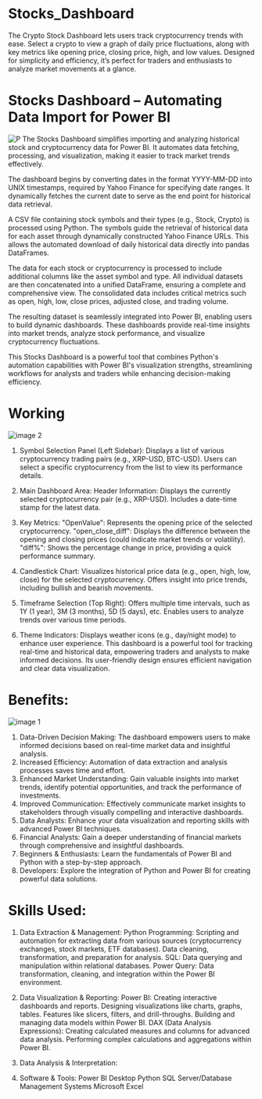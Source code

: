 # Stocks_Dashboard
The Crypto Stock Dashboard lets users track cryptocurrency trends with ease. Select a crypto to view a graph of daily price fluctuations, along with key metrics like opening price, closing price, high, and low values. Designed for simplicity and efficiency, it’s perfect for traders and enthusiasts to analyze market movements at a glance.
# Stocks Dashboard – Automating Data Import for Power BI
![P](https://github.com/user-attachments/assets/3ecdc418-5399-4833-90c6-572860b8e974)
The Stocks Dashboard simplifies importing and analyzing historical stock and cryptocurrency data for Power BI. It automates data fetching, processing, and visualization, making it easier to track market trends effectively.

The dashboard begins by converting dates in the format YYYY-MM-DD into UNIX timestamps, required by Yahoo Finance for specifying date ranges. It dynamically fetches the current date to serve as the end point for historical data retrieval.

A CSV file containing stock symbols and their types (e.g., Stock, Crypto) is processed using Python. The symbols guide the retrieval of historical data for each asset through dynamically constructed Yahoo Finance URLs. This allows the automated download of daily historical data directly into pandas DataFrames.

The data for each stock or cryptocurrency is processed to include additional columns like the asset symbol and type. All individual datasets are then concatenated into a unified DataFrame, ensuring a complete and comprehensive view. The consolidated data includes critical metrics such as open, high, low, close prices, adjusted close, and trading volume.

The resulting dataset is seamlessly integrated into Power BI, enabling users to build dynamic dashboards. These dashboards provide real-time insights into market trends, analyze stock performance, and visualize cryptocurrency fluctuations.

This Stocks Dashboard is a powerful tool that combines Python's automation capabilities with Power BI's visualization strengths, streamlining workflows for analysts and traders while enhancing decision-making efficiency.
# Working
![image 2](https://github.com/user-attachments/assets/20bf7886-5ec5-487a-ab77-f62c56aa0320)
1. Symbol Selection Panel (Left Sidebar):
Displays a list of various cryptocurrency trading pairs (e.g., XRP-USD, BTC-USD).
Users can select a specific cryptocurrency from the list to view its performance details.

2. Main Dashboard Area:
Header Information: Displays the currently selected cryptocurrency pair (e.g., XRP-USD).
Includes a date-time stamp for the latest data.

3. Key Metrics: "OpenValue": Represents the opening price of the selected cryptocurrency.
"open_close_diff": Displays the difference between the opening and closing prices (could indicate market trends or volatility).
"diff%": Shows the percentage change in price, providing a quick performance summary.

4. Candlestick Chart:
Visualizes historical price data (e.g., open, high, low, close) for the selected cryptocurrency.
Offers insight into price trends, including bullish and bearish movements.

5. Timeframe Selection (Top Right):
Offers multiple time intervals, such as 1Y (1 year), 3M (3 months), 5D (5 days), etc.
Enables users to analyze trends over various time periods.

6. Theme Indicators:
Displays weather icons (e.g., day/night mode) to enhance user experience.
This dashboard is a powerful tool for tracking real-time and historical data, empowering traders and analysts to make informed decisions. Its user-friendly design ensures efficient navigation and clear data visualization.

# Benefits:
![image 1](https://github.com/user-attachments/assets/717caff1-ca61-4bed-8e86-3dfc0c34b2a5)
1. Data-Driven Decision Making: The dashboard empowers users to make informed decisions based on real-time market data and insightful analysis.
2. Increased Efficiency: Automation of data extraction and analysis processes saves time and effort.
3. Enhanced Market Understanding: Gain valuable insights into market trends, identify potential opportunities, and track the performance of investments.
4. Improved Communication: Effectively communicate market insights to stakeholders through visually compelling and interactive dashboards.
5. Data Analysts: Enhance your data visualization and reporting skills with advanced Power BI techniques.
6. Financial Analysts: Gain a deeper understanding of financial markets through comprehensive and insightful dashboards.
7. Beginners & Enthusiasts: Learn the fundamentals of Power BI and Python with a step-by-step approach.
8. Developers: Explore the integration of Python and Power BI for creating powerful data solutions.

# Skills Used:
1. Data Extraction & Management:
Python Programming:
Scripting and automation for extracting data from various sources (cryptocurrency exchanges, stock markets, ETF databases).
Data cleaning, transformation, and preparation for analysis.
SQL:
Data querying and manipulation within relational databases.
Power Query:
Data transformation, cleaning, and integration within the Power BI environment.

2. Data Visualization & Reporting:
Power BI:
Creating interactive dashboards and reports.
Designing visualizations like charts, graphs, tables.
Features like slicers, filters, and drill-throughs.
Building and managing data models within Power BI.
DAX (Data Analysis Expressions):
Creating calculated measures and columns for advanced data analysis.
Performing complex calculations and aggregations within Power BI.

3. Data Analysis & Interpretation:
   
4. Software & Tools:
Power BI Desktop
Python
SQL Server/Database Management Systems
Microsoft Excel
